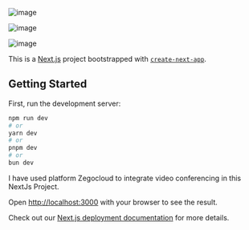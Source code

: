 ![image](https://github.com/user-attachments/assets/a2a55d3e-b984-4437-a577-fbb852bb56c1)

![image](https://github.com/user-attachments/assets/6cbde5ea-7ec2-4096-af47-ef54b5d5d798)

![image](https://github.com/user-attachments/assets/9a44a629-f42a-450a-98ba-98587e429845)



This is a [Next.js](https://nextjs.org) project bootstrapped with [`create-next-app`](https://github.com/vercel/next.js/tree/canary/packages/create-next-app).

## Getting Started

First, run the development server:

```bash
npm run dev
# or
yarn dev
# or
pnpm dev
# or
bun dev
```

I have used platform Zegocloud to integrate video conferencing in this NextJs Project.

Open [http://localhost:3000](http://localhost:3000) with your browser to see the result.

Check out our [Next.js deployment documentation](https://nextjs.org/docs/app/building-your-application/deploying) for more details.
